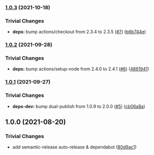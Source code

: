 ### [1.0.3](https://github.com/filecoin-shipyard/js-lotus-client-provider-nodejs/compare/v1.0.2...v1.0.3) (2021-10-18)


### Trivial Changes

* **deps:** bump actions/checkout from 2.3.4 to 2.3.5 ([#7](https://github.com/filecoin-shipyard/js-lotus-client-provider-nodejs/issues/7)) ([b6b744e](https://github.com/filecoin-shipyard/js-lotus-client-provider-nodejs/commit/b6b744eae2b25ee7376d41ba7a15ca43453344c1))

### [1.0.2](https://github.com/filecoin-shipyard/js-lotus-client-provider-nodejs/compare/v1.0.1...v1.0.2) (2021-09-28)


### Trivial Changes

* **deps:** bump actions/setup-node from 2.4.0 to 2.4.1 ([#6](https://github.com/filecoin-shipyard/js-lotus-client-provider-nodejs/issues/6)) ([4861941](https://github.com/filecoin-shipyard/js-lotus-client-provider-nodejs/commit/4861941eb19621385746455d6996c472fb1c9cd5))

### [1.0.1](https://github.com/filecoin-shipyard/js-lotus-client-provider-nodejs/compare/v1.0.0...v1.0.1) (2021-09-27)


### Trivial Changes

* **deps-dev:** bump dual-publish from 1.0.9 to 2.0.0 ([#5](https://github.com/filecoin-shipyard/js-lotus-client-provider-nodejs/issues/5)) ([cb06a8a](https://github.com/filecoin-shipyard/js-lotus-client-provider-nodejs/commit/cb06a8af536fa94e1c3bbb1c37a518bdce81bbcd))

## 1.0.0 (2021-08-20)


### Trivial Changes

* add semantic-release auto-release & dependabot ([80d9ac1](https://github.com/filecoin-shipyard/js-lotus-client-provider-nodejs/commit/80d9ac11905802c1c2891a8909ad4ec3df06481f))
